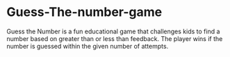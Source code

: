 # Guess-The-number-game
Guess the Number is a fun educational game that challenges kids to find a number based on greater than or less than feedback. The player wins if the number is guessed within the given number of attempts.
